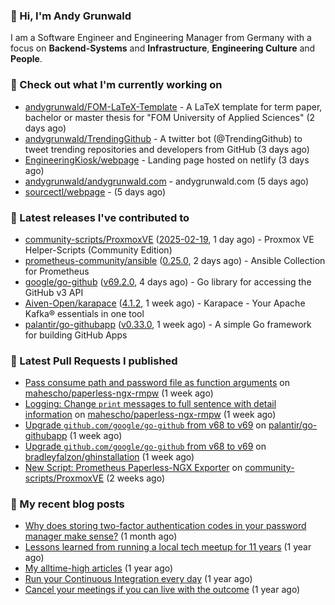 ### 👋 Hi, I'm Andy Grunwald

I am a Software Engineer and Engineering Manager from Germany with a focus on **Backend-Systems** and **Infrastructure**, **Engineering Culture** and **People**.

### 👷 Check out what I'm currently working on


- [andygrunwald/FOM-LaTeX-Template](https://github.com/andygrunwald/FOM-LaTeX-Template) - A LaTeX template for term paper, bachelor or master thesis for &#34;FOM University of Applied Sciences&#34; (2 days ago)
- [andygrunwald/TrendingGithub](https://github.com/andygrunwald/TrendingGithub) - A twitter bot (@TrendingGithub) to tweet trending repositories and developers from GitHub (3 days ago)
- [EngineeringKiosk/webpage](https://github.com/EngineeringKiosk/webpage) - Landing page hosted on netlify (3 days ago)
- [andygrunwald/andygrunwald.com](https://github.com/andygrunwald/andygrunwald.com) - andygrunwald.com (5 days ago)
- [sourcectl/webpage](https://github.com/sourcectl/webpage) -  (5 days ago)

### 🔭 Latest releases I've contributed to


- [community-scripts/ProxmoxVE](https://github.com/community-scripts/ProxmoxVE) ([2025-02-19](https://github.com/community-scripts/ProxmoxVE/releases/tag/2025-02-19), 1 day ago) - Proxmox VE Helper-Scripts (Community Edition) 
- [prometheus-community/ansible](https://github.com/prometheus-community/ansible) ([0.25.0](https://github.com/prometheus-community/ansible/releases/tag/0.25.0), 2 days ago) - Ansible Collection for Prometheus
- [google/go-github](https://github.com/google/go-github) ([v69.2.0](https://github.com/google/go-github/releases/tag/v69.2.0), 4 days ago) - Go library for accessing the GitHub v3 API
- [Aiven-Open/karapace](https://github.com/Aiven-Open/karapace) ([4.1.2](https://github.com/Aiven-Open/karapace/releases/tag/4.1.2), 1 week ago) - Karapace - Your Apache Kafka® essentials in one tool
- [palantir/go-githubapp](https://github.com/palantir/go-githubapp) ([v0.33.0](https://github.com/palantir/go-githubapp/releases/tag/v0.33.0), 1 week ago) - A simple Go framework for building GitHub Apps

### 🔨 Latest Pull Requests I published


- [Pass consume path and password file as function arguments](https://github.com/mahescho/paperless-ngx-rmpw/pull/4) on [mahescho/paperless-ngx-rmpw](https://github.com/mahescho/paperless-ngx-rmpw) (1 week ago)
- [Logging: Change `print` messages to full sentence with detail information](https://github.com/mahescho/paperless-ngx-rmpw/pull/3) on [mahescho/paperless-ngx-rmpw](https://github.com/mahescho/paperless-ngx-rmpw) (1 week ago)
- [Upgrade `github.com/google/go-github` from v68 to v69](https://github.com/palantir/go-githubapp/pull/417) on [palantir/go-githubapp](https://github.com/palantir/go-githubapp) (1 week ago)
- [Upgrade `github.com/google/go-github` from v68 to v69](https://github.com/bradleyfalzon/ghinstallation/pull/142) on [bradleyfalzon/ghinstallation](https://github.com/bradleyfalzon/ghinstallation) (1 week ago)
- [New Script: Prometheus Paperless-NGX Exporter](https://github.com/community-scripts/ProxmoxVE/pull/2153) on [community-scripts/ProxmoxVE](https://github.com/community-scripts/ProxmoxVE) (2 weeks ago)

### 📝 My recent blog posts


- [Why does storing two-factor authentication codes in your password manager make sense?](https://andygrunwald.com/blog/why-does-storing-two-factor-authentication-codes-in-your-password-manager-make-sense/) (1 month ago)
- [Lessons learned from running a local tech meetup for 11 years](https://andygrunwald.com/blog/lessons-learned-from-running-a-local-tech-meetup-for-11-years/) (1 year ago)
- [My alltime-high articles](https://andygrunwald.com/blog/my-all-time-high-articles/) (1 year ago)
- [Run your Continuous Integration every day](https://andygrunwald.com/blog/run-your-continuous-integration-every-day/) (1 year ago)
- [Cancel your meetings if you can live with the outcome](https://andygrunwald.com/blog/cancel-your-meetings-if-you-can-live-with-the-outcome/) (1 year ago)
